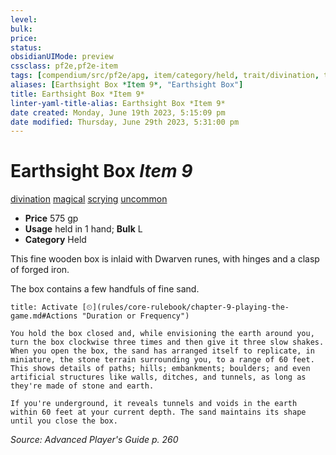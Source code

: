 ```yaml
---
level:
bulk:
price:
status:
obsidianUIMode: preview
cssclass: pf2e,pf2e-item
tags: [compendium/src/pf2e/apg, item/category/held, trait/divination, trait/magical, trait/scrying, trait/uncommon]
aliases: [Earthsight Box *Item 9*, "Earthsight Box"]
title: Earthsight Box *Item 9*
linter-yaml-title-alias: Earthsight Box *Item 9*
date created: Monday, June 19th 2023, 5:15:09 pm
date modified: Thursday, June 29th 2023, 5:31:00 pm
---
```


# Earthsight Box *Item 9*

[divination](rules/traits/divination.md) [magical](rules/traits/magical.md) [scrying](rules/traits/scrying.md) [uncommon](rules/traits/uncommon.md)  

- **Price** 575 gp
- **Usage** held in 1 hand; **Bulk** L
- **Category** Held

This fine wooden box is inlaid with Dwarven runes, with hinges and a clasp of forged iron.

The box contains a few handfuls of fine sand.

```ad-embed-ability
title: Activate [⏲](rules/core-rulebook/chapter-9-playing-the-game.md#Actions "Duration or Frequency")

You hold the box closed and, while envisioning the earth around you, turn the box clockwise three times and then give it three slow shakes. When you open the box, the sand has arranged itself to replicate, in miniature, the stone terrain surrounding you, to a range of 60 feet. This shows details of paths; hills; embankments; boulders; and even artificial structures like walls, ditches, and tunnels, as long as they're made of stone and earth.

If you're underground, it reveals tunnels and voids in the earth within 60 feet at your current depth. The sand maintains its shape until you close the box.
```

*Source: Advanced Player's Guide p. 260*
